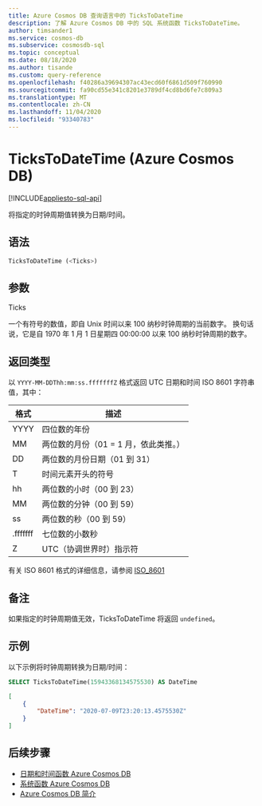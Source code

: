 ```yaml
---
title: Azure Cosmos DB 查询语言中的 TicksToDateTime
description: 了解 Azure Cosmos DB 中的 SQL 系统函数 TicksToDateTime。
author: timsander1
ms.service: cosmos-db
ms.subservice: cosmosdb-sql
ms.topic: conceptual
ms.date: 08/18/2020
ms.author: tisande
ms.custom: query-reference
ms.openlocfilehash: f40286a39694307ac43ecd60f6861d509f760990
ms.sourcegitcommit: fa90cd55e341c8201e3789df4cd8bd6fe7c809a3
ms.translationtype: MT
ms.contentlocale: zh-CN
ms.lasthandoff: 11/04/2020
ms.locfileid: "93340783"
---
```

# <a name="tickstodatetime-azure-cosmos-db"></a>TicksToDateTime (Azure Cosmos DB)
[!INCLUDE[appliesto-sql-api](includes/appliesto-sql-api.md)]

将指定的时钟周期值转换为日期/时间。
  
## <a name="syntax"></a>语法
  
```sql
TicksToDateTime (<Ticks>)
```

## <a name="arguments"></a>参数

Ticks  

一个有符号的数值，即自 Unix 时间以来 100 纳秒时钟周期的当前数字。 换句话说，它是自 1970 年 1 月 1 日星期四 00:00:00 以来 100 纳秒时钟周期的数字。

## <a name="return-types"></a>返回类型

以 `YYYY-MM-DDThh:mm:ss.fffffffZ` 格式返回 UTC 日期和时间 ISO 8601 字符串值，其中：
  
  |格式|描述|
  |-|-|
  |YYYY|四位数的年份|
  |MM|两位数的月份（01 = 1 月，依此类推。）|
  |DD|两位数的月份日期（01 到 31）|
  |T|时间元素开头的符号|
  |hh|两位数的小时（00 到 23）|
  |MM|两位数的分钟（00 到 59）|
  |ss|两位数的秒（00 到 59）|
  |.fffffff|七位数的小数秒|
  |Z|UTC（协调世界时）指示符||
  
  有关 ISO 8601 格式的详细信息，请参阅 [ISO_8601](https://en.wikipedia.org/wiki/ISO_8601)

## <a name="remarks"></a>备注

如果指定的时钟周期值无效，TicksToDateTime 将返回 `undefined`。

## <a name="examples"></a>示例
  
以下示例将时钟周期转换为日期/时间：

```sql
SELECT TicksToDateTime(15943368134575530) AS DateTime
```

```json
[
    {
        "DateTime": "2020-07-09T23:20:13.4575530Z"
    }
]
```  

## <a name="next-steps"></a>后续步骤

- [日期和时间函数 Azure Cosmos DB](sql-query-date-time-functions.md)
- [系统函数 Azure Cosmos DB](sql-query-system-functions.md)
- [Azure Cosmos DB 简介](introduction.md)
